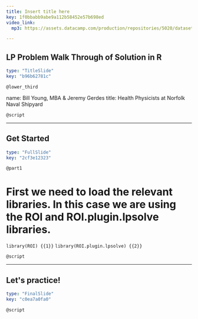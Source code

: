 ```yaml
---
title: Insert title here
key: 1f0bbabb9abe9a112b58452e57b698ed
video_link:
  mp3: https://assets.datacamp.com/production/repositories/5020/datasets/be5197ecebed0705d03427f9d8425a5299ed99eb/Du_gamla_du_fria.mp3

---
```

## LP Problem Walk Through of Solution in R

```yaml
type: "TitleSlide"
key: "b96b62781c"
```

`@lower_third`

name: Bill Young, MBA & Jeremy Gerdes
title: Health Physicists at Norfolk Naval Shipyard


`@script`



---
## Get Started

```yaml
type: "FullSlide"
key: "2cf3e12323"
```

`@part1`
# First we need to load the relevant libraries.  In this case we are using the ROI and ROI.plugin.lpsolve libraries.  
``` library(ROI) {{1}} ```
``` library(ROI.plugin.lpsolve) {{2}} ```


`@script`



---
## Let's practice!

```yaml
type: "FinalSlide"
key: "c0ea7a0fa0"
```

`@script`


